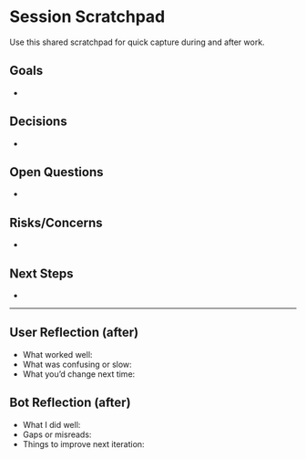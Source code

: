 # Session Scratchpad

Use this shared scratchpad for quick capture during and after work.

## Goals
- 

## Decisions
- 

## Open Questions
- 

## Risks/Concerns
- 

## Next Steps
- 

---

## User Reflection (after)
- What worked well:
- What was confusing or slow:
- What you’d change next time:

## Bot Reflection (after)
- What I did well:
- Gaps or misreads:
- Things to improve next iteration:

